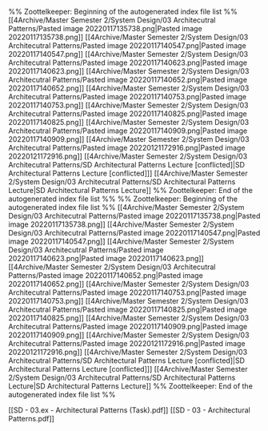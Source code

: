 %% Zoottelkeeper: Beginning of the autogenerated index file list  %%
 [[4Archive/Master Semester 2/System Design/03 Architecutral Patterns/Pasted image 20220117135738.png|Pasted image 20220117135738.png]]
 [[4Archive/Master Semester 2/System Design/03 Architecutral Patterns/Pasted image 20220117140547.png|Pasted image 20220117140547.png]]
 [[4Archive/Master Semester 2/System Design/03 Architecutral Patterns/Pasted image 20220117140623.png|Pasted image 20220117140623.png]]
 [[4Archive/Master Semester 2/System Design/03 Architecutral Patterns/Pasted image 20220117140652.png|Pasted image 20220117140652.png]]
 [[4Archive/Master Semester 2/System Design/03 Architecutral Patterns/Pasted image 20220117140753.png|Pasted image 20220117140753.png]]
 [[4Archive/Master Semester 2/System Design/03 Architecutral Patterns/Pasted image 20220117140825.png|Pasted image 20220117140825.png]]
 [[4Archive/Master Semester 2/System Design/03 Architecutral Patterns/Pasted image 20220117140909.png|Pasted image 20220117140909.png]]
 [[4Archive/Master Semester 2/System Design/03 Architecutral Patterns/Pasted image 20220121172916.png|Pasted image 20220121172916.png]]
 [[4Archive/Master Semester 2/System Design/03 Architecutral Patterns/SD Architectural Patterns Lecture [conflicted]|SD Architectural Patterns Lecture [conflicted]]]
 [[4Archive/Master Semester 2/System Design/03 Architecutral Patterns/SD Architectural Patterns Lecture|SD Architectural Patterns Lecture]]
%% Zoottelkeeper: End of the autogenerated index file list  %%
%% Zoottelkeeper: Beginning of the autogenerated index file list  %%
 [[4Archive/Master Semester 2/System Design/03 Architecutral Patterns/Pasted image 20220117135738.png|Pasted image 20220117135738.png]]
 [[4Archive/Master Semester 2/System Design/03 Architecutral Patterns/Pasted image 20220117140547.png|Pasted image 20220117140547.png]]
 [[4Archive/Master Semester 2/System Design/03 Architecutral Patterns/Pasted image 20220117140623.png|Pasted image 20220117140623.png]]
 [[4Archive/Master Semester 2/System Design/03 Architecutral Patterns/Pasted image 20220117140652.png|Pasted image 20220117140652.png]]
 [[4Archive/Master Semester 2/System Design/03 Architecutral Patterns/Pasted image 20220117140753.png|Pasted image 20220117140753.png]]
 [[4Archive/Master Semester 2/System Design/03 Architecutral Patterns/Pasted image 20220117140825.png|Pasted image 20220117140825.png]]
 [[4Archive/Master Semester 2/System Design/03 Architecutral Patterns/Pasted image 20220117140909.png|Pasted image 20220117140909.png]]
 [[4Archive/Master Semester 2/System Design/03 Architecutral Patterns/Pasted image 20220121172916.png|Pasted image 20220121172916.png]]
 [[4Archive/Master Semester 2/System Design/03 Architecutral Patterns/SD Architectural Patterns Lecture [conflicted]|SD Architectural Patterns Lecture [conflicted]]]
 [[4Archive/Master Semester 2/System Design/03 Architecutral Patterns/SD Architectural Patterns Lecture|SD Architectural Patterns Lecture]]
%% Zoottelkeeper: End of the autogenerated index file list  %%

[[SD - 03.ex - Architectural Patterns (Task).pdf]]
[[SD - 03 - Architectural Patterns.pdf]]
